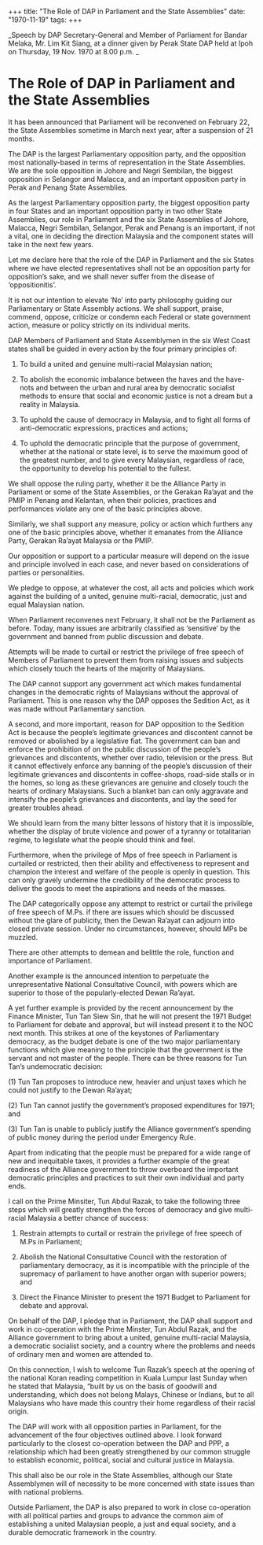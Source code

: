 +++ 
title: "The Role of DAP in Parliament and the State Assemblies"
date: "1970-11-19"
tags:
+++

_Speech by DAP Secretary-General and Member of Parliament for Bandar Melaka, Mr. Lim Kit Siang, at a dinner given by Perak State DAP held at Ipoh on Thursday, 19 Nov. 1970 at 8.00 p.m. _

# The Role of DAP in Parliament and the State Assemblies 

It has been announced that Parliament will be reconvened on February 22, the State Assemblies sometime in March next year, after a suspension of 21 months. 

The DAP is the largest Parliamentary opposition party, and the opposition most nationally-based in terms of representation in the State Assemblies. We are the sole opposition in Johore and Negri Sembilan, the biggest opposition in Selangor and Malacca, and an important opposition party in Perak and Penang State Assemblies. </u>

As the largest Parliamentary opposition party, the biggest opposition party in four States and an important opposition party in two other State Assemblies, our role in Parliament and the six State Assemblies of Johore, Malacca, Negri Sembilan, Selangor, Perak and Penang is an important, if not a vital, one in deciding the direction Malaysia and the component states will take in the next few years. 

Let me declare here that the role of the DAP in Parliament and the six States where we have elected representatives shall not be an opposition party for opposition’s sake, and we shall never suffer from the disease of ‘oppositionitis’. 

It is not our intention to elevate ‘No’ into party philosophy guiding our Parliamentary or State Assembly actions. We shall support, praise, commend, oppose, criticize or condemn each Federal or state government action, measure or policy strictly on its individual merits. 

DAP Members of Parliament and State Assemblymen in the six West Coast states shall be guided in every action by the four primary principles of: 

1.	To build a united and genuine multi-racial Malaysian nation; 

2.	To abolish the economic imbalance between the haves and the have-nots and between the urban and rural area by democratic socialist methods to ensure that social and economic justice is not a dream but a reality in Malaysia. 

3.	To uphold the cause of democracy in Malaysia, and to fight all forms of anti-democratic expressions, practices and actions;

4.	To uphold the democratic principle that the purpose of government, whether at the national or state level, is to serve the maximum good of the greatest number, and to give every Malaysian, regardless of race, the opportunity to develop his potential to the fullest. 

We shall oppose the ruling party, whether it be the Alliance Party in Parliament or some of the State Assemblies, or the Gerakan Ra’ayat and the PMIP in Penang and Kelantan, when their policies, practices and performances violate any one of the basic principles above. 

Similarly, we shall support any measure, policy or action which furthers any one of the basic principles above, whether it emanates from the Alliance Party, Gerakan Ra’ayat Malaysia or the PMIP. 

Our opposition or support to a particular measure will depend on the issue and principle involved in each case, and never based on considerations of parties or personalities.      

We pledge to oppose, at whatever the cost, all acts and policies which work against the building of a united, genuine multi-racial, democratic, just and equal Malaysian nation. 

When Parliament reconvenes next February, it shall not be the Parliament as before. Today, many issues are arbitrarily classified as ‘sensitive’ by the government and banned from public discussion and debate.  

Attempts will be made to curtail or restrict the privilege of free speech of Members of Parliament to prevent them from raising issues and subjects which closely touch the hearts of the majority of Malaysians. 

The DAP cannot support any government act which makes fundamental changes in the democratic rights of Malaysians without the approval of Parliament. This is one reason why the DAP opposes the Sedition Act, as it was made without Parliamentary sanction. 

A second, and more important, reason for DAP opposition to the Sedition Act is because the people’s legitimate grievances and discontent cannot be removed or abolished by a legislative fiat. The government can ban and enforce the prohibition of on the public discussion of the people’s grievances and discontents, whether over radio, television or the press. But it cannot effectively enforce any banning of the people’s discussion of their legitimate grievances and discontents in coffee-shops, road-side stalls or in the homes, so long as these grievances are genuine and closely touch the hearts of ordinary Malaysians. Such a blanket ban can only aggravate and intensify the people’s grievances and discontents, and lay the seed for greater troubles ahead. 

We should learn from the many bitter lessons of history that it is impossible, whether the display of brute violence and power of a tyranny or totalitarian regime, to legislate what the people should think and feel. 

Furthermore, when the privilege of Mps of free speech in Parliament is curtailed or restricted, then their ability and effectiveness to represent and champion the interest and welfare of the people is openly in question. This can only gravely undermine the credibility of the democratic process to deliver the goods to meet the aspirations and needs of the masses. 

The DAP categorically oppose any attempt to restrict or curtail the privilege of free speech of M.Ps. if there are issues which should be discussed without the glare of publicity, then the Dewan Ra’ayat can adjourn into closed private session. Under no circumstances, however, should MPs be muzzled. 

There are other attempts to demean and belittle the role, function and importance of Parliament. 

Another example is the announced intention to perpetuate the unrepresentative National Consultative Council, with powers which are superior to those of the popularly-elected Dewan Ra’ayat. 

A yet further example is provided by the recent announcement by the Finance Minister, Tun Tan Siew Sin, that he will not present the 1971 Budget to Parliament for debate and approval, but will instead present it to the NOC next month. This strikes at one of the keystones of Parliamentary democracy, as the budget debate is one of the two major parliamentary functions which give meaning to the principle that the government is the servant and not master of the people. There can be three reasons for Tun Tan’s undemocratic decision: 

(1)	Tun Tan proposes to introduce new, heavier and unjust taxes which he could not justify to the Dewan Ra’ayat; 

(2)	Tun Tan cannot justify the government’s proposed expenditures for 1971; and 

(3)	Tun Tan is unable to publicly justify the Alliance government’s spending of public money during the period under Emergency Rule. 

Apart from indicating that the people must be prepared for a wide range of new and inequitable taxes, it provides a further example of the great readiness of the Alliance government to throw overboard the important democratic principles and practices to suit their own individual and party ends.          

I call on the Prime Minsiter, Tun Abdul Razak, to take the following three steps which will greatly strengthen the forces of democracy and give multi-racial Malaysia a better chance of success: 

1.	Restrain attempts to curtail or restrain the privilege of free speech of M.Ps in Parliament; 

2.	Abolish the National Consultative Council with the restoration of parliamentary democracy, as it is incompatible with the principle of the supremacy of parliament to have another organ with superior powers; and 

3.	Direct the Finance Minister to present the 1971 Budget to Parliament for debate and approval. 

On behalf of the DAP, I pledge that in Parliament, the DAP shall support and work in co-operation with the Prime Minster, Tun Abdul Razak, and the Alliance government to bring about a united, genuine multi-racial Malaysia, a democratic socialist society, and a country where the problems and needs of ordinary men and women are attended to. 

On this connection, I wish to welcome Tun Razak’s speech at the opening of the national Koran reading competition in Kuala Lumpur last Sunday when he stated that Malaysia, “built by us on the basis of goodwill and understanding, which does not belong Malays, Chinese or Indians, but to all Malaysians who have made this country their home regardless of their racial origin. 

The DAP will work with all opposition parties in Parliament, for the advancement of the four objectives outlined above. I look forward particularly to the closest co-operation between the DAP and PPP, a relationship which had been greatly strengthened by our common struggle to establish economic, political, social and cultural justice in Malaysia. 

This shall also be our role in the State Assemblies, although our State Assemblymen will of necessity to be more concerned with state issues than with national problems. 

Outside Parliament, the DAP is also prepared to work in close co-operation with all political parties and groups to advance the common aim of establishing a united Malaysian people, a just and equal society, and a durable democratic framework in the country.    
 
